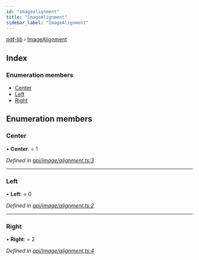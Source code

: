 ```yaml
---
id: "imagealignment"
title: "ImageAlignment"
sidebar_label: "ImageAlignment"
---
```


[pdf-lib](../index.md) › [ImageAlignment](imagealignment.md)

## Index

### Enumeration members

* [Center](imagealignment.md#center)
* [Left](imagealignment.md#left)
* [Right](imagealignment.md#right)

## Enumeration members

###  Center

• **Center**: = 1

*Defined in [api/image/alignment.ts:3](https://github.com/Hopding/pdf-lib/blob/b8a44bd/src/api/image/alignment.ts#L3)*

___

###  Left

• **Left**: = 0

*Defined in [api/image/alignment.ts:2](https://github.com/Hopding/pdf-lib/blob/b8a44bd/src/api/image/alignment.ts#L2)*

___

###  Right

• **Right**: = 2

*Defined in [api/image/alignment.ts:4](https://github.com/Hopding/pdf-lib/blob/b8a44bd/src/api/image/alignment.ts#L4)*
